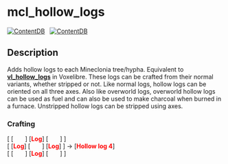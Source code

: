 # mcl_hollow_logs
[![ContentDB](https://content.minetest.net/packages/dougsouza26/mcl_hollow_logs/shields/title/)](https://content.minetest.net/packages/dougsouza26/mcl_hollow_logs/) &nbsp; [![ContentDB](https://content.minetest.net/packages/dougsouza26/mcl_hollow_logs/shields/downloads/)](https://content.minetest.net/packages/dougsouza26/mcl_hollow_logs/)

## Description
Adds hollow logs to each Mineclonia tree/hypha. Equivalent to [**vl_hollow_logs**](https://git.minetest.land/VoxeLibre/VoxeLibre/src/branch/master/mods/ITEMS/vl_hollow_logs) in Voxelibre. These logs can be crafted from their normal variants, whether stripped or not. Like normal logs, hollow logs can be oriented on all three axes. Also like overworld logs, overworld hollow logs can be used as fuel and can also be used to make charcoal when burned in a furnace. Unstripped hollow logs can be stripped using axes.

### Crafting
[ \[ &nbsp; &nbsp; &nbsp; \] \[<span style="color:red">**Log**</span>\] \[ &nbsp; &nbsp; &nbsp; \] ] <br>
[ \[<span style="color:red">**Log**</span>\] \[ &nbsp; &nbsp; &nbsp; \] \[<span style="color:red">**Log**</span>\] ] &rarr; [<span style="color:red">**Hollow log 4**</span>] <br>
[ \[ &nbsp; &nbsp; &nbsp; \] \[<span style="color:red">**Log**</span>\] \[ &nbsp; &nbsp; &nbsp; \] ] <br>
